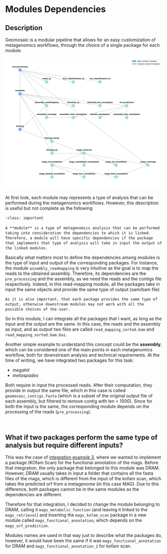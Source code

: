 
# Modules Dependencies

## Description
Geomosaic is a modular pipeline that allows for an easy customization of metagenomics workflows, through the choice of a single package for each module.

![geomosaic_modules](_static/images/modules_DAG.png)

At first look, each module may represents a type of analysis that can be performed during the metagenomics workflows. However, this description is useful but not complete as the following

```{admonition} Highlight
:class: important

A **module** is a type of metagenomics analysis that can be performed taking into consideration the dependencies to which it is linked. Therefore, a module will have specific dependencies if the package that implements that type of analysis will take in input the output of the linked modules.
```

Basically what matters most to define the dependencies among modules is the type of input and output of the corresponding packages. For instance, the module `assembly_readmapping` is very intuitive as the goal is to map the reads to the obtained assembly. Therefore, its dependencies are the `pre_processing` and the assembly, as we need the reads and the contigs file respectively. Indeed, in this read-mapping module, all the packages take in input the same objects and provide the same type of output (sam/bam file)

```{note}
As it is also important, that each package provides the same type of output, otherwise downstream modules may not work with all the possible choices of the user. 
```

So in this module, I can integrate all the packages that I want, as long as the input and the output are the same. In this case, the reads and the assembly as input, and as output two files are called `read_mapping_sorted.bam` and `read_mapping_sorted.bam.bai`.

Another simple example to understand this concept could be the **assembly**, which can be considered one of the main points in each metagenomics workflow, both for downstream analysis and technical requirements. At the time of writing, we have integrated two packages for this task: 
- _megahit_
- _metaspades_

Both require in input the processed reads. After their computation, they provide in output the same file, which in this case is called `geomosaic_contigs.fasta` (which is a subset of the original output file of each assembly, but filtered to remove contig with len < 1000). Since for both the input is the same, the corresponding module depends on the processing of the reads (`pre_processing`).

<br>

## What if two packages perform the same type of analysis but require different inputs?
This was the case of [integration example 3](contributes/magspackage.md), where we wanted to implement a package (KOfam Scan) for the functional annotation of the mags. Before that integration, the only package that belonged to this module was DRAM. However, DRAM usually takes in input a folder that contains all the fasta files of the mags, which is different from the input of the kofam scan, which takes the predicted orf from a metagenome (in this case MAG). Due to this difference, both packages cannot be in the same modules as the dependencies are different. 

Therefore for that integration, I decided to change the module belonging to DRAM, calling it `mags_metabolic_function` (and leaving it linked to the `mags_retrieval`) and inserting the `mags_kofam_scan` package in a new module called `mags_functional_annotation`, which depends on the `mags_orf_prediction`. 

Modules names are used in that way just to describe what the packages do, however, it would have been the same if it was `mags_functional_annotation` for DRAM and `mags_functional_annotation_2` for kofam scan.

